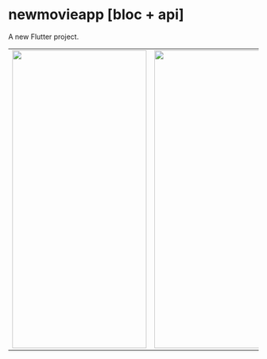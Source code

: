 # newmovieapp [bloc + api]

A new Flutter project.

<table>

   <tr>
    <td><img src="https://user-images.githubusercontent.com/62395780/161294319-064ba90c-ab20-4ca7-bed9-e88f3a01f7a5.png" width=270 height=600></td>
    <td><img src="https://user-images.githubusercontent.com/62395780/161294382-decf637d-e466-4420-a2ad-bfa9d9cfc231.png" width=270 height=600></td>
 
  </tr>
  
</table>
